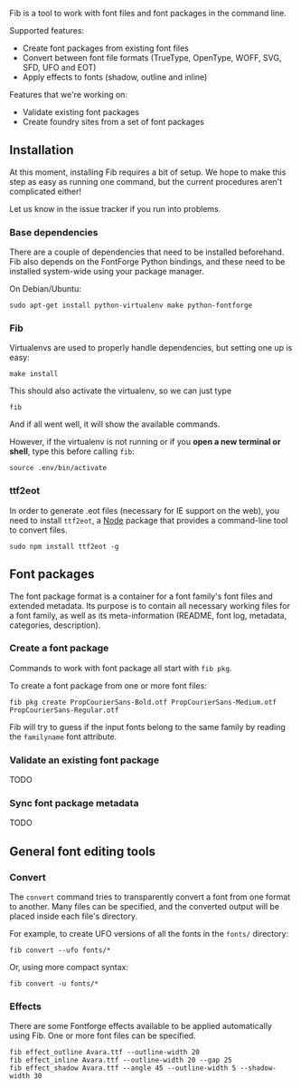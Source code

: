 Fib is a tool to work with font files and font packages in the command line.

Supported features:
* Create font packages from existing font files
* Convert between font file formats (TrueType, OpenType, WOFF, SVG, SFD, UFO and EOT)
* Apply effects to fonts (shadow, outline and inline)

Features that we're working on:
* Validate existing font packages
* Create foundry sites from a set of font packages

## Installation

At this moment, installing Fib requires a bit of setup. We hope to make this
step as easy as running one command, but the current procedures aren't
complicated either!

Let us know in the issue tracker if you run into problems.

### Base dependencies

There are a couple of dependencies that need to be installed beforehand. Fib
also depends on the FontForge Python bindings, and these need to be installed
system-wide using your package manager.

On Debian/Ubuntu:

    sudo apt-get install python-virtualenv make python-fontforge

### Fib

Virtualenvs are used to properly handle dependencies, but setting one up is easy:

    make install

This should also activate the virtualenv, so we can just type

    fib

And if all went well, it will show the available commands.

However, if the virtualenv is not running or if you **open a new terminal or shell**, type this before calling `fib`:

    source .env/bin/activate



### ttf2eot

In order to generate .eot files (necessary for IE support on the web), you need
to install `ttf2eot`, a [Node](http://nodejs.org) package that provides a
command-line tool to convert files.

    sudo npm install ttf2eot -g

## Font packages

The font package format is a container for a font family's font files and extended metadata. Its purpose is to contain all necessary working files for a font family, as well as its meta-information (README, font log, metadata, categories, description).

### Create a font package

Commands to work with font package all start with `fib pkg`.

To create a font package from one or more font files:

    fib pkg create PropCourierSans-Bold.otf PropCourierSans-Medium.otf PropCourierSans-Regular.otf

Fib will try to guess if the input fonts belong to the same family by reading
the `familyname` font attribute. 

### Validate an existing font package

TODO

### Sync font package metadata

TODO


## General font editing tools

### Convert

The `convert` command tries to transparently convert a font from one format to
another. Many files can be specified, and the converted output will be placed
inside each file's directory.

For example, to create UFO versions of all the fonts in the `fonts/` directory:

    fib convert --ufo fonts/*

Or, using more compact syntax:

    fib convert -u fonts/*

### Effects

There are some Fontforge effects available to be applied automatically using
Fib. One or more font files can be specified.

    fib effect_outline Avara.ttf --outline-width 20
    fib effect_inline Avara.ttf --outline-width 20 --gap 25 
    fib effect_shadow Avara.ttf --angle 45 --outline-width 5 --shadow-width 30 
